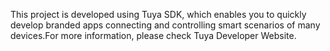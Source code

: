 This project is developed using Tuya SDK, which enables you to quickly develop branded apps connecting and controlling smart scenarios of many devices.For more information, please check Tuya Developer Website.
